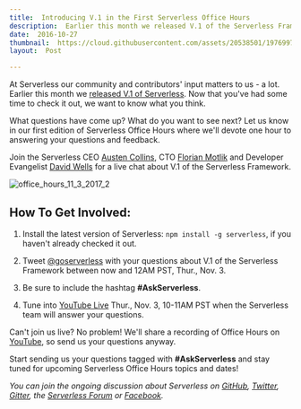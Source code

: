 ```yaml
---
title:  Introducing V.1 in the First Serverless Office Hours
description:  Earlier this month we released V.1 of the Serverless Framework. Join the Serverless team in our first edition of Office Hours for a live chat to answer all your questions about the latest release.
date:  2016-10-27
thumbnail:  https://cloud.githubusercontent.com/assets/20538501/19769976/25c14630-9c23-11e6-9698-8cda3b8809d8.jpg
layout:  Post

---
```

At Serverless our community and contributors' input matters to us - a lot. Earlier this month we [released V.1 of Serverless](https://serverless.com/blog/releasing-serverless-framework-v1-and-fundraising/). Now that you've had some time to check it out, we want to know what you think.

What questions have come up? What do you want to see next? Let us know in our first edition of Serverless Office Hours where we'll devote one hour to answering your questions and feedback.

Join the Serverless CEO [Austen Collins](https://twitter.com/austencollins), CTO [Florian Motlik](https://twitter.com/flomotlik) and Developer Evangelist [David Wells](https://twitter.com/DavidWells) for a live chat about V.1 of the Serverless Framework.

![office_hours_11_3_2017_2](https://cloud.githubusercontent.com/assets/20538501/19773597/cf0dcd60-9c2f-11e6-8d9e-f1414fd3d8ea.gif)

## How To Get Involved: ##
 
 1. Install the latest version of Serverless: `npm install -g serverless`, if you haven't already checked it out.

 2. Tweet [@goserverless](https://twitter.com/goserverless) with your
    questions about V.1 of the Serverless Framework between now and 12AM
    PST, Thur., Nov. 3.

 3. Be sure to include the hashtag **#AskServerless**.

 4. Tune into [YouTube Live](https://www.youtube.com/watch?v=IxVxNjEqSCM) Thur., Nov. 3, 10-11AM PST when the
    Serverless team will answer your questions.

Can't join us live? No problem! We'll share a recording of Office Hours on [YouTube](https://www.youtube.com/channel/UCFYG383lawh9Hrs_DEKTtdg), so send us your questions anyway.

Start sending us your questions tagged with **#AskServerless** and stay tuned for upcoming Serverless Office Hours topics and dates!

*You can join the ongoing discussion about Serverless on [GitHub](https://github.com/serverless/serverless), [Twitter](https://twitter.com/goserverless), [Gitter](https://gitter.im/serverless/serverless), the [Serverless Forum](http://forum.serverless.com/) or [Facebook](https://www.facebook.com/serverless/).*
